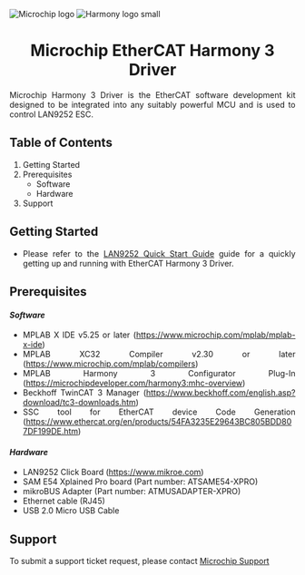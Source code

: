 ![Microchip logo](https://raw.githubusercontent.com/wiki/Microchip-MPLAB-Harmony/Microchip-MPLAB-Harmony.github.io/images/microchip_logo.png)
![Harmony logo small](https://raw.githubusercontent.com/wiki/Microchip-MPLAB-Harmony/Microchip-MPLAB-Harmony.github.io/images/microchip_mplab_harmony_logo_small.png)

# <div align="center">**Microchip EtherCAT Harmony 3 Driver**</div>

<div align="justify">Microchip Harmony 3 Driver is the EtherCAT software development kit designed to be integrated into any suitably powerful MCU and is used to control LAN9252 ESC.

## **Table of Contents**

1.	 Getting Started
2.  Prerequisites
	-	Software
	-	Hardware
3. Support

## **Getting Started**
 - Please refer to the [LAN9252 Quick Start Guide](https://ww1.microchip.com/downloads/en/DeviceDoc/LAN9252-Click-Board-Quick-Start-Guide-50003059.pdf) guide for a quickly getting up and running with EtherCAT Harmony 3 Driver.

## **Prerequisites**

#### ***Software***
-	MPLAB X IDE v5.25 or later (https://www.microchip.com/mplab/mplab-x-ide)
-	MPLAB XC32 Compiler v2.30 or later (https://www.microchip.com/mplab/compilers)
-	MPLAB Harmony 3 Configurator Plug-In (https://microchipdeveloper.com/harmony3:mhc-overview)
-	Beckhoff TwinCAT 3 Manager (https://www.beckhoff.com/english.asp?download/tc3-downloads.htm)
-	SSC tool for EtherCAT device Code Generation (https://www.ethercat.org/en/products/54FA3235E29643BC805BDD807DF199DE.htm)

#### ***Hardware***
-	LAN9252 Click Board (https://www.mikroe.com)
-	SAM E54 Xplained Pro board (Part number: ATSAME54-XPRO)
-	mikroBUS Adapter (Part number: ATMUSADAPTER-XPRO)
-	Ethernet cable (RJ45)
-	USB 2.0 Micro USB Cable

## **Support**
To submit a support ticket request, please contact [Microchip Support](support.microchip.com)
</div>
